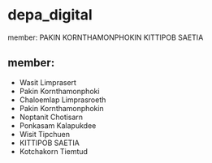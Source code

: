 # depa_digital

member:
PAKIN KORNTHAMONPHOKIN
KITTIPOB SAETIA
## member:
* Wasit Limprasert
* Pakin Kornthamonphoki
* Chaloemlap Limprasroeth
* Pakin Kornthamonphokin
* Noptanit Chotisarn
* Ponkasam Kalapukdee
* Wisit Tipchuen
* KITTIPOB SAETIA
* Kotchakorn Tiemtud
